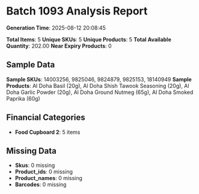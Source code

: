 # Batch 1093 Analysis Report

**Generation Time**: 2025-08-12 20:08:45

**Total Items**: 5
**Unique SKUs**: 5
**Unique Products**: 5
**Total Available Quantity**: 202.00
**Near Expiry Products**: 0

## Sample Data
**Sample SKUs**: 14003256, 9825046, 9824879, 9825153, 18140949
**Sample Products**: Al Doha Basil (20g), Al Doha Shish Tawook Seasoning (20g), Al Doha Garlic Powder (20g), Al Doha Ground Nutmeg (65g), Al Doha Smoked Paprika (60g)

## Financial Categories
- **Food Cupboard 2**: 5 items

## Missing Data
- **Skus**: 0 missing
- **Product_ids**: 0 missing
- **Product_names**: 0 missing
- **Barcodes**: 0 missing
